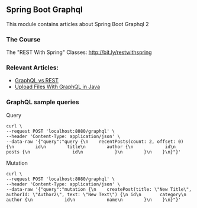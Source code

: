 ## Spring Boot Graphql

This module contains articles about Spring Boot Graphql 2

### The Course
The "REST With Spring" Classes: http://bit.ly/restwithspring

### Relevant Articles:
- [GraphQL vs REST](https://www.baeldung.com/graphql-vs-rest)
- [Upload Files With GraphQL in Java](https://www.baeldung.com/java-graphql-upload-file)

### GraphQL sample queries

Query
```shell script
curl \
--request POST 'localhost:8080/graphql' \
--header 'Content-Type: application/json' \
--data-raw '{"query":"query {\n    recentPosts(count: 2, offset: 0) {\n        id\n        title\n        author {\n            id\n            posts {\n                id\n            }\n        }\n    }\n}"}'
```

Mutation
```shell script
curl \
--request POST 'localhost:8080/graphql' \
--header 'Content-Type: application/json' \
--data-raw '{"query":"mutation {\n    createPost(title: \"New Title\", authorId: \"Author2\", text: \"New Text\") {\n id\n       category\n        author {\n            id\n            name\n        }\n    }\n}"}'
```
